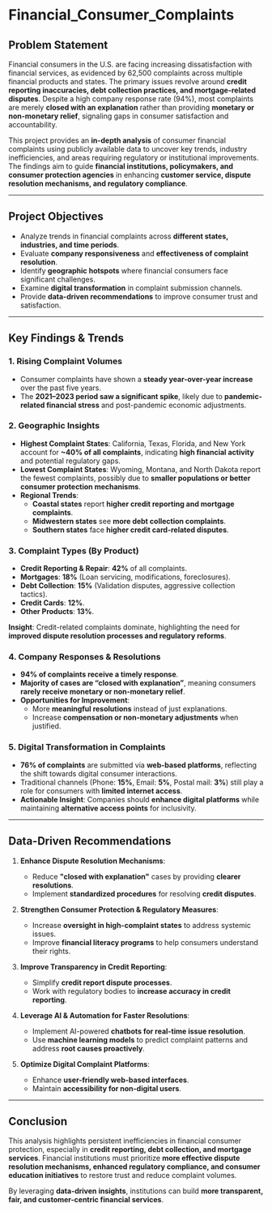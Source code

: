 # Financial_Consumer_Complaints

## Problem Statement
Financial consumers in the U.S. are facing increasing dissatisfaction with financial services, as evidenced by 62,500 complaints across multiple financial products and states. The primary issues revolve around **credit reporting inaccuracies, debt collection practices, and mortgage-related disputes**. Despite a high company response rate (94%), most complaints are merely **closed with an explanation** rather than providing **monetary or non-monetary relief**, signaling gaps in consumer satisfaction and accountability.

This project provides an **in-depth analysis** of consumer financial complaints using publicly available data to uncover key trends, industry inefficiencies, and areas requiring regulatory or institutional improvements. The findings aim to guide **financial institutions, policymakers, and consumer protection agencies** in enhancing **customer service, dispute resolution mechanisms, and regulatory compliance**.

---

## Project Objectives
- Analyze trends in financial complaints across **different states, industries, and time periods**.
- Evaluate **company responsiveness** and **effectiveness of complaint resolution**.
- Identify **geographic hotspots** where financial consumers face significant challenges.
- Examine **digital transformation** in complaint submission channels.
- Provide **data-driven recommendations** to improve consumer trust and satisfaction.

---

## Key Findings & Trends

### 1. Rising Complaint Volumes
- Consumer complaints have shown a **steady year-over-year increase** over the past five years.
- The **2021–2023 period saw a significant spike**, likely due to **pandemic-related financial stress** and post-pandemic economic adjustments.

### 2. Geographic Insights
- **Highest Complaint States**: California, Texas, Florida, and New York account for **~40% of all complaints**, indicating **high financial activity** and potential regulatory gaps.
- **Lowest Complaint States**: Wyoming, Montana, and North Dakota report the fewest complaints, possibly due to **smaller populations or better consumer protection mechanisms**.
- **Regional Trends**:
  - **Coastal states** report **higher credit reporting and mortgage complaints**.
  - **Midwestern states** see **more debt collection complaints**.
  - **Southern states** face **higher credit card-related disputes**.

### 3. Complaint Types (By Product)
- **Credit Reporting & Repair**: **42%** of all complaints.
- **Mortgages**: **18%** (Loan servicing, modifications, foreclosures).
- **Debt Collection**: **15%** (Validation disputes, aggressive collection tactics).
- **Credit Cards**: **12%**.
- **Other Products**: **13%**.

**Insight**: Credit-related complaints dominate, highlighting the need for **improved dispute resolution processes and regulatory reforms**.

### 4. Company Responses & Resolutions
- **94% of complaints receive a timely response**.
- **Majority of cases are “closed with explanation”**, meaning consumers **rarely receive monetary or non-monetary relief**.
- **Opportunities for Improvement**:
  - More **meaningful resolutions** instead of just explanations.
  - Increase **compensation or non-monetary adjustments** when justified.

### 5. Digital Transformation in Complaints
- **76% of complaints** are submitted via **web-based platforms**, reflecting the shift towards digital consumer interactions.
- Traditional channels (Phone: **15%**, Email: **5%**, Postal mail: **3%**) still play a role for consumers with **limited internet access**.
- **Actionable Insight**: Companies should **enhance digital platforms** while maintaining **alternative access points** for inclusivity.

---

## Data-Driven Recommendations

1. **Enhance Dispute Resolution Mechanisms**:
   - Reduce **"closed with explanation"** cases by providing **clearer resolutions**.
   - Implement **standardized procedures** for resolving **credit disputes**.

2. **Strengthen Consumer Protection & Regulatory Measures**:
   - Increase **oversight in high-complaint states** to address systemic issues.
   - Improve **financial literacy programs** to help consumers understand their rights.

3. **Improve Transparency in Credit Reporting**:
   - Simplify **credit report dispute processes**.
   - Work with regulatory bodies to **increase accuracy in credit reporting**.

4. **Leverage AI & Automation for Faster Resolutions**:
   - Implement AI-powered **chatbots for real-time issue resolution**.
   - Use **machine learning models** to predict complaint patterns and address **root causes proactively**.

5. **Optimize Digital Complaint Platforms**:
   - Enhance **user-friendly web-based interfaces**.
   - Maintain **accessibility for non-digital users**.

---

## Conclusion
This analysis highlights persistent inefficiencies in financial consumer protection, especially in **credit reporting, debt collection, and mortgage services**. Financial institutions must prioritize **more effective dispute resolution mechanisms, enhanced regulatory compliance, and consumer education initiatives** to restore trust and reduce complaint volumes.

By leveraging **data-driven insights**, institutions can build **more transparent, fair, and customer-centric financial services**.

